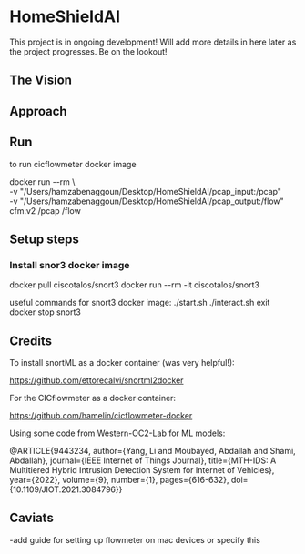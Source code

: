# HomeShieldAI

This project is in ongoing development! Will add more details in here later as the project progresses.
Be on the lookout!


## The Vision


## Approach





## Run

to run cicflowmeter docker image

docker run --rm \                                                      
    -v "/Users/hamzabenaggoun/Desktop/HomeShieldAI/pcap_input:/pcap" \
    -v "/Users/hamzabenaggoun/Desktop/HomeShieldAI/pcap_output:/flow" \
    cfm:v2 /pcap /flow


## Setup steps

### Install snor3 docker image

docker pull ciscotalos/snort3
docker run --rm -it ciscotalos/snort3

useful commands for snort3 docker image:
./start.sh
./interact.sh
exit
docker stop snort3




## Credits

To install snortML as a docker container (was very helpful!):

https://github.com/ettorecalvi/snortml2docker

For the CICflowmeter as a docker container:

https://github.com/hamelin/cicflowmeter-docker

Using some code from Western-OC2-Lab for ML models:

@ARTICLE{9443234,
  author={Yang, Li and Moubayed, Abdallah and Shami, Abdallah},
  journal={IEEE Internet of Things Journal}, 
  title={MTH-IDS: A Multitiered Hybrid Intrusion Detection System for Internet of Vehicles}, 
  year={2022},
  volume={9},
  number={1},
  pages={616-632},
  doi={10.1109/JIOT.2021.3084796}}


## Caviats


-add guide for setting up flowmeter on mac devices or specify this